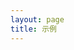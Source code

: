 ```yaml
---
layout: page
title: 示例
---
```


<script lang="ts" setup>
import { computed } from 'vue'
import { useData } from 'vitepress'
import { data } from './index.data.ts'

const { params } = useData()

const code = computed(() => data[params.value?.name])

const ssr = import.meta.env.SSR
</script>

<!-- ssr 水合存在问题 -->
<Example v-if="!ssr" :code="code" />